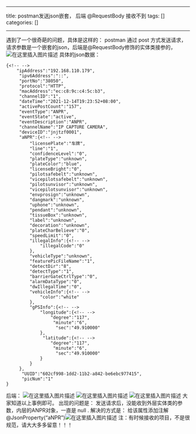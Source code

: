 
--- 
title:  postman发送json嵌套， 后端 @RequestBody 接收不到 
tags: []
categories: [] 

---
遇到了一个很奇葩的问题，具体是这样的： postman 通过 post 方式发送请求，请求参数是一个嵌套的json，后端是@RequestBody修饰的实体类接参的， <img src="https://img-blog.csdnimg.cn/703a780f845b40a5aedf644233535df3.png" alt="在这里插入图片描述"> 具体的json数据：

```
{<!-- -->
    "ipAddress":"192.168.110.179",
     "ipv6Address":"::",
     "portNo":"38050",
     "protocol":"HTTP",
     "macAddress":"ec:c8:9c:c4:5c:b3",
     "channelID":"1",
     "dateTime":"2021-12-14T19:23:52+08:00",
     "activePostCount":"157",
     "eventType":"ANPR",
     "eventState":"active",
     "eventDescription":"ANPR",
     "channelName":"IP CAPTURE CAMERA",
     "deviceID":"jnjtzf0001",
     "aNPR":{<!-- -->
         "licensePlate":"车牌",
         "line":"1",
         "confidenceLevel":"0",
         "plateType":"unknown",
         "plateColor":"blue",
         "licenseBright":"0",
         "pilotsafebelt":"unknown",
         "vicepilotsafebelt":"unknown",
         "pilotsunvisor":"unknown",
         "vicepilotsunvisor":"unknown",
         "envprosign":"unknown",
         "dangmark":"unknown",
         "uphone":"unknown",
         "pendant":"unknown",
         "tissueBox":"unknown",
         "label":"unknown",
         "decoration":"unknown",
         "plateCharBelieve":"0",
         "speedLimit":"0",
         "illegalInfo":{<!-- -->
             "illegalCode":"0"
         },
         "vehicleType":"unknown",
         "featurePicFileName":"1",
         "detectDir":"8",
         "detectType":"1",
         "barrierGateCtrlType":"0",
         "alarmDataType":"0",
         "dwIllegalTime":"0",
         "vehicleInfo":{<!-- -->
             "color":"white"
         },
         "gPSInfo":{<!-- -->
             "longitude":{<!-- -->
                 "degree":"117",
                  "minute":"6",
                   "sec":"49.910000"
             },
              "latitude":{<!-- -->
                 "degree":"117",
                  "minute":"6",
                   "sec":"49.910000"
             }
         }
     },
      "UUID":"602cf998-1dd2-11b2-a842-be6ebc977415",
      "picNum":"1"
}

```

后端： <img src="https://img-blog.csdnimg.cn/c0963c2d4d2440e1ae7b43da82852653.png" alt="在这里插入图片描述"> <img src="https://img-blog.csdnimg.cn/33762b97803b49219e54003dc9260859.png" alt="在这里插入图片描述"> <img src="https://img-blog.csdnimg.cn/adb76971bf8640ecb6b920b42c3a12af.png" alt="在这里插入图片描述"> 大家知道以上事例即可。 出现的问题是： 发送请求后，没能收到外层实体类的参数，内层的ANPR对象，一直是 null . 解决的方式是： 给该属性添加注解 @JsonProperty(“aNPR”)<img src="https://img-blog.csdnimg.cn/2f70d8fbd0fa40a4bea4c0623f9787a9.png" alt="在这里插入图片描述"> 注：有时候接收的项目，不是很规范，请大大多多留意！！！
